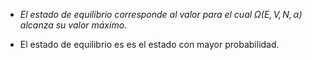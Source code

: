 - _El estado de equilibrio corresponde al valor para el cual $\Omega(E,V,N,\alpha)$ alcanza su valor máximo._

- El estado de equilibrio es es el estado con mayor probabilidad.